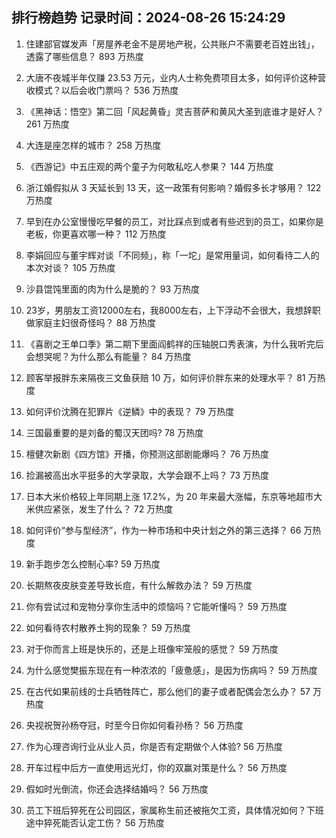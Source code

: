 
## 排行榜趋势 记录时间：2024-08-26 15:24:29
  
  1. 住建部官媒发声「房屋养老金不是房地产税，公共账户不需要老百姓出钱」，透露了哪些信息？ 893 万热度
    
  2. 大唐不夜城半年仅赚 23.53 万元，业内人士称免费项目太多，如何评价这种营收模式？以后会收门票吗？ 536 万热度
    
  3. 《黑神话：悟空》第二回「风起黄昏」灵吉菩萨和黄风大圣到底谁才是好人？ 261 万热度
    
  4. 大连是座怎样的城市？ 258 万热度
    
  5. 《西游记》中五庄观的两个童子为何敢私吃人参果？ 144 万热度
    
  6. 浙江婚假拟从 3 天延长到 13 天，这一政策有何影响？婚假多长才够用？ 122 万热度
    
  7. 早到在办公室慢慢吃早餐的员工，对比踩点到或者有些迟到的员工，如果你是老板，你更喜欢哪一种？ 112 万热度
    
  8. 李娟回应与董宇辉对谈「不同频」，称「一坨」是常用量词，如何看待二人的本次对谈？ 105 万热度
    
  9. 沙县馄饨里面的肉为什么是脆的？ 93 万热度
    
  10. 23岁，男朋友工资12000左右，我8000左右，上下浮动不会很大，我想辞职做家庭主妇很奇怪吗？ 88 万热度
    
  11. 《喜剧之王单口季》第二期下里面阎鹤祥的压轴脱口秀表演，为什么我听完后会想哭呢？为什么那么有能量？ 84 万热度
    
  12. 顾客举报胖东来隔夜三文鱼获赔 10 万，如何评价胖东来的处理水平？ 81 万热度
    
  13. 如何评价沈腾在犯罪片《逆鳞》中的表现？ 79 万热度
    
  14. 三国最重要的是刘备的蜀汉天团吗? 78 万热度
    
  15. 檀健次新剧《四方馆》开播，你预测这部剧能爆吗？ 76 万热度
    
  16. 捡漏被高出水平挺多的大学录取，大学会跟不上吗？ 73 万热度
    
  17. 日本大米价格较上年同期上涨 17.2%，为 20 年来最大涨幅，东京等地超市大米供应紧张，发生了什么？ 72 万热度
    
  18. 如何评价“参与型经济”，作为一种市场和中央计划之外的第三选择？ 66 万热度
    
  19. 新手跑步怎么控制心率? 59 万热度
    
  20. 长期熬夜皮肤变差导致长痘，有什么解救办法？ 59 万热度
    
  21. 你有尝试过和宠物分享你生活中的烦恼吗？它能听懂吗？ 59 万热度
    
  22. 如何看待农村散养土狗的现象？ 59 万热度
    
  23. 对于你而言上班是快乐的，还是上班像牢笼般的感觉？ 59 万热度
    
  24. 为什么感觉樊振东现在有一种浓浓的「疲惫感」，是因为伤病吗？ 59 万热度
    
  25. 在古代如果前线的士兵牺牲阵亡，那么他们的妻子或者配偶会怎么办？ 57 万热度
    
  26. 央视祝贺孙杨夺冠，时至今日你如何看孙杨？ 56 万热度
    
  27. 作为心理咨询行业从业人员，你是否有定期做个人体验? 56 万热度
    
  28. 开车过程中后方一直使用远光灯，你的双赢对策是什么？ 56 万热度
    
  29. 假如时光倒流，你还会选择结婚吗？ 56 万热度
    
  30. 员工下班后猝死在公司园区，家属称生前还被拖欠工资，具体情况如何？下班途中猝死能否认定工伤？ 56 万热度
    
